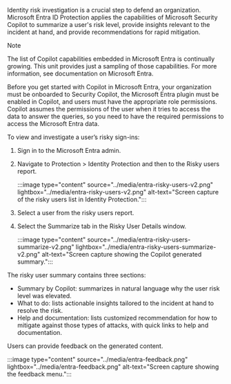
Identity risk investigation is a crucial step to defend an organization. Microsoft Entra ID Protection applies the capabilities of Microsoft Security Copilot to summarize a user's risk level, provide insights relevant to the incident at hand, and provide recommendations for rapid mitigation.

> [!NOTE]
>The list of Copilot capabilities embedded in Microsoft Entra is continually growing. This unit provides just a sampling of those capabilities. For more information, see documentation on Microsoft Entra.

Before you get started with Copilot in Microsoft Entra, your organization must be onboarded to Security Copilot, the Microsoft Entra plugin must be enabled in Copilot, and users must have the appropriate role permissions. Copilot assumes the permissions of the user when it tries to access the data to answer the queries, so you need to have the required permissions to access the Microsoft Entra data.

To view and investigate a user’s risky sign-ins:

1. Sign in to the Microsoft Entra admin.

1. Navigate to Protection > Identity Protection and then to the Risky users report.

    :::image type="content" source="../media/entra-risky-users-v2.png" lightbox="../media/entra-risky-users-v2.png" alt-text="Screen capture of the risky users list in Identity Protection.":::

1. Select a user from the risky users report.

1. Select the Summarize tab in the Risky User Details window.

     :::image type="content" source="../media/entra-risky-users-summarize-v2.png" lightbox="../media/entra-risky-users-summarize-v2.png" alt-text="Screen capture showing the Copilot generated summary.":::

The risky user summary contains three sections:

- Summary by Copilot: summarizes in natural language why the user risk level was elevated.
- What to do: lists actionable insights tailored to the incident at hand to resolve the risk.
- Help and documentation: lists customized recommendation for how to mitigate against those types of attacks, with quick links to help and documentation.

Users can provide feedback on the generated content.

:::image type="content" source="../media/entra-feedback.png" lightbox="../media/entra-feedback.png" alt-text="Screen capture showing the feedback menu.":::